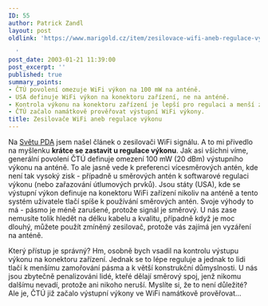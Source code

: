 ```yaml
---
ID: 55
author: Patrick Zandl
layout: post
oldlink: 'https://www.marigold.cz/item/zesilovace-wifi-aneb-regulace-vykonu

  '
post_date: 2003-01-21 11:39:00
post_excerpt: ''
published: true
summary_points:
- ČTÚ povolení omezuje WiFi výkon na 100 mW na anténě.
- USA definuje WiFi výkon na konektoru zařízení, ne na anténě.
- Kontrola výkonu na konektoru zařízení je lepší pro regulaci a menší zarušení.
- ČTÚ začalo namátkově prověřovat výstupní WiFi výkony.
title: Zesilovače WiFi aneb regulace výkonu
---
```


<p>
Na <A href="http://svetpda.cz/svetpda/svetpda.nsf/v/5C157F2521E841F6C1256CB4006995FD" target=_blank>Světu PDA</A> jsem našel článek o zesilovači WiFi signálu. A to mi přivedlo na myšlenku <STRONG>krátce se zastavit u regulace výkonu</STRONG>. Jak asi všichni víme, generální povolení ČTÚ definuje omezení 100 mW (20 dBm) výstupního výkonu na anténě. To ale jasně vede k preferenci vícesměrových antén, kde není tak vysoký zisk - případně u směrových antén k softwarové regulaci výkonu (nebo zařazování útlumových prvků). Jsou státy (USA), kde se výstupní výkon definuje na konektoru WiFi zařízení nikoliv na anténě a tento systém uživatele tlačí spíše k používání směrových antén. Svoje výhody to má - pásmo je méně zarušené, protože signál je směrový. U nás zase nemusíte tolik hledět na délku kabelu a kvalitu, případně když je moc dlouhý, můžete použít zmíněný zesilovač, protože vás zajímá jen vyzáření na anténě. </p>

<p>
Který přístup je správný? Hm, osobně bych vsadil na kontrolu výstupu výkonu na konektoru zařízení. Jednak se to lépe reguluje a jednak to lidi tlačí k menšímu zamořování pásma a k větší konstrukční důmyslnosti. U nás jsou zbytečně penalizováni lidé, kteřé dělají směrový spoj, jenž nikomu dalšímu nevadí, protože ani nikoho neruší. Myslíte si, že to není důležité? Ale je, ČTÚ již začalo výstupní výkony ve WiFi namátkově prověřovat...</p>
